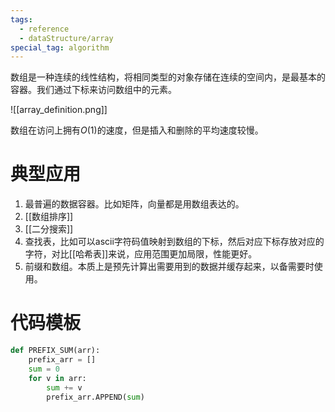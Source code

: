 ```yaml
---
tags:
  - reference
  - dataStructure/array
special_tag: algorithm
---
```

数组是一种连续的线性结构，将相同类型的对象存储在连续的空间内，是最基本的容器。我们通过下标来访问数组中的元素。

![[array_definition.png]]

数组在访问上拥有$O(1)$的速度，但是插入和删除的平均速度较慢。
# 典型应用

1. 最普遍的数据容器。比如矩阵，向量都是用数组表达的。
2. [[数组排序]]
3. [[二分搜索]]
4. 查找表，比如可以ascii字符码值映射到数组的下标，然后对应下标存放对应的字符，对比[[哈希表]]来说，应用范围更加局限，性能更好。
5. 前缀和数组。本质上是预先计算出需要用到的数据并缓存起来，以备需要时使用。

# 代码模板

```python
def PREFIX_SUM(arr):
	prefix_arr = []
	sum = 0
	for v in arr:
		sum += v
		prefix_arr.APPEND(sum)
```